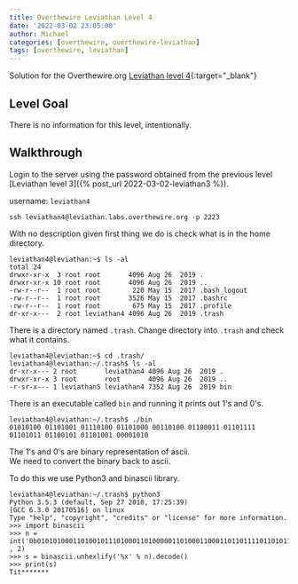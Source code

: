 ```yaml
---
title: Overthewire Leviathan Level 4
date: '2022-03-02 23:05:00'
author: Michael
categories: [overthewire, overthewire-leviathan]
tags: [overthewire, leviathan]
---
```


Solution for the Overthewire.org [Leviathan level 4](https://overthewire.org/wargames/leviathan/leviathan4.html){:target="\_blank"}

## Level Goal  

There is no information for this level, intentionally.

## Walkthrough 
Login to the server using the password obtained from the previous level [Leviathan level 3]({% post_url 2022-03-02-leviathan3 %}). 

username: `leviathan4` 

```ssh
ssh leviathan4@leviathan.labs.overthewire.org -p 2223
```

With no description given first thing we do is check what is in the home directory.


```console
leviathan4@leviathan:~$ ls -al
total 24
drwxr-xr-x  3 root root       4096 Aug 26  2019 .
drwxr-xr-x 10 root root       4096 Aug 26  2019 ..
-rw-r--r--  1 root root        220 May 15  2017 .bash_logout
-rw-r--r--  1 root root       3526 May 15  2017 .bashrc
-rw-r--r--  1 root root        675 May 15  2017 .profile
dr-xr-x---  2 root leviathan4 4096 Aug 26  2019 .trash
```

There is a directory named `.trash`. 
Change directory into `.trash` and check what it contains.

```console
leviathan4@leviathan:~$ cd .trash/
leviathan4@leviathan:~/.trash$ ls -al
dr-xr-x--- 2 root       leviathan4 4096 Aug 26  2019 .
drwxr-xr-x 3 root       root       4096 Aug 26  2019 ..
-r-sr-x--- 1 leviathan5 leviathan4 7352 Aug 26  2019 bin
```

There is an executable called `bin` and running it prints out 1's and 0's.

```console
leviathan4@leviathan:~/.trash$ ./bin
01010100 01101001 01110100 01101000 00110100 01100011 01101111 01101011 01100101 01101001 00001010
```

The 1's and 0's are binary representation of ascii.  
We need to convert the binary back to ascii.

To do this we use Python3 and binascii library.

```console
leviathan4@leviathan:~/.trash$ python3
Python 3.5.3 (default, Sep 27 2018, 17:25:39) 
[GCC 6.3.0 20170516] on linux
Type "help", "copyright", "credits" or "license" for more information.
>>> import binascii
>>> n = int('0b0101010001101001011101000110100000110100011000110110111101101011011001010110100100001010' , 2)
>>> s = binascii.unhexlify('%x' % n).decode()
>>> print(s)
Tit*******
```